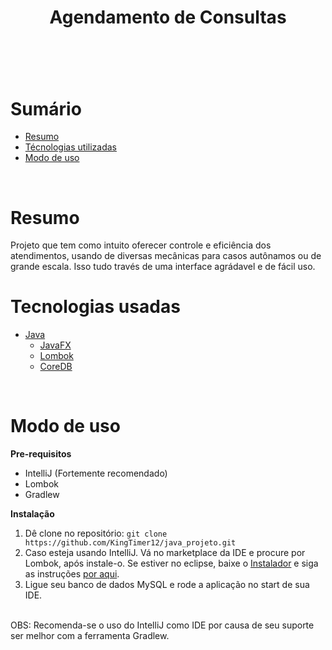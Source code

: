 <h1 align="center">Agendamento de Consultas<h1>

<br>

# Sumário

- [Resumo](#resumo)
- [Técnologias utilizadas](#técnologias-utilizadas)
- [Modo de uso](#modo-de-uso)
<br>

# Resumo

Projeto que tem como intuito oferecer controle e eficiência dos atendimentos, usando de diversas mecânicas para casos autônamos ou de grande escala. Isso tudo través de uma interface agrádavel e de fácil uso.
<br>

# Tecnologias usadas
- [Java](https://www.java.com/pt-BR/)
  - [JavaFX](https://openjfx.io/)
  - [Lombok](https://projectlombok.org/)
  - [CoreDB](https://github.com/KingTimer12/CoreDB)


<br>

# Modo de uso

**Pre-requisitos**
- IntelliJ (Fortemente recomendado)
- Lombok
- Gradlew

**Instalação**
1. Dê clone no repositório: `git clone https://github.com/KingTimer12/java_projeto.git`
2. Caso esteja usando IntelliJ. Vá no marketplace da IDE e procure por Lombok, após instale-o. Se estiver no eclipse, baixe o [Instalador](https://projectlombok.org/downloads/lombok.jar) e siga as instruções [por aqui](https://projectlombok.org/setup/eclipse).
3. Ligue seu banco de dados MySQL e rode a aplicação no start de sua IDE.
<br>
OBS: Recomenda-se o uso do IntelliJ como IDE por causa de seu suporte ser melhor com a ferramenta Gradlew.
